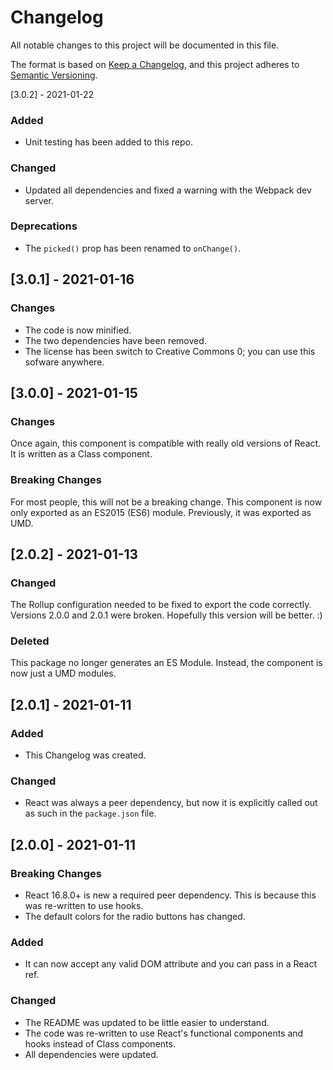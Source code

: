 Changelog
==========================

All notable changes to this project will be documented in this file.

The format is based on [Keep a Changelog](https://keepachangelog.com/en/1.0.0/),
and this project adheres to [Semantic Versioning](https://semver.org/spec/v2.0.0.html).

[3.0.2] - 2021-01-22

### Added

  * Unit testing has been added to this repo.

### Changed

  * Updated all dependencies and fixed a warning with the Webpack dev server.

### Deprecations

  * The `picked()` prop has been renamed to `onChange()`.


[3.0.1] - 2021-01-16
----------------------------

### Changes

  * The code is now minified.
  * The two dependencies have been removed.
  * The license has been switch to Creative Commons 0; you can use this sofware anywhere.


[3.0.0] - 2021-01-15
----------------------------

### Changes

Once again, this component is compatible with really old versions of React. It is written as a
Class component.

### Breaking Changes

For most people, this will not be a breaking change. This component is now only exported as an
ES2015 (ES6) module. Previously, it was exported as UMD.


[2.0.2] - 2021-01-13
----------------------------

### Changed

The Rollup configuration needed to be fixed to export the code correctly. Versions 2.0.0 and 2.0.1
were broken. Hopefully this version will be better. :)
### Deleted

This package no longer generates an ES Module. Instead, the component is now just a UMD modules.


[2.0.1] - 2021-01-11
----------------------------

### Added

- This Changelog was created.

### Changed

- React was always a peer dependency, but now it is explicitly called out as such in the
  `package.json` file.


[2.0.0] - 2021-01-11
----------------------------

### Breaking Changes

- React 16.8.0+ is new a required peer dependency. This is because this was re-written to use hooks.
- The default colors for the radio buttons has changed.

### Added

- It can now accept any valid DOM attribute and you can pass in a React ref.

### Changed

- The README was updated to be little easier to understand.
- The code was re-written to use React's functional components and hooks instead of Class
  components.
- All dependencies were updated.
